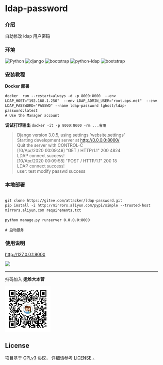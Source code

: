 # ldap-password

### 介绍

自助修改 ldap 用户密码


### 环境

![Python](https://img.shields.io/badge/python-3.7-blue.svg?style=plastic)
![django](https://img.shields.io/badge/django-3.0.5-blue.svg?style=plastic)
![bootstrap](https://img.shields.io/badge/bootstrap-3.3.7-green.svg?style=plastic)
![python-ldap](https://img.shields.io/badge/python_ldap-3.2.0-green.svg?style=plastic)
![bootstrap](https://img.shields.io/badge/docker-19.03.2-orange.svg?style=plastic)

### 安装教程

**Docker 部署**

```
docker  run --restart=always -d -p 8000:8000  --env LDAP_HOST="192.168.1.250"  --env LDAP_ADMIN_USER="root.ops.net"  --env LDAP_PASSWORD="PASSWD" --name ldap-password lghost/ldap-password:latest
# Use the Manager account

```

**调试打印输出**
`docker -it -p 8000:8000 -rm ...省略`

> Django version 3.0.5, using settings 'website.settings' \
> Starting development server at http://0.0.0.0:8000/ \
> Quit the server with CONTROL-C\
> [10/Apr/2020 00:09:49] "GET / HTTP/1.1" 200 4824\
> LDAP connect success! \
> [10/Apr/2020 00:09:58] "POST / HTTP/1.1" 200 18\
> LDAP connect success!\
> user: test modify passwd success

### 本地部署

```

git clone https://gitee.com/attacker/ldap-password.git
pip install -i http://mirrors.aliyun.com/pypi/simple --trusted-host mirrors.aliyun.com requirements.txt

python manage.py runserver 0.0.0.0:8000

# 启动服务

```

### 使用说明

http://127.0.0.1:8000

<!--![首页](doc/home.jpeg)-->
<img src="http://attacker.gitee.io/ldap-password/home.jpeg" width="80%">

<hr/>

扫码加入 **运维大本营**

![qq](doc/qq.png)

## License

项目基于 GPLv3 协议， 详细请参考 [LICENSE](LICENSE) 。
